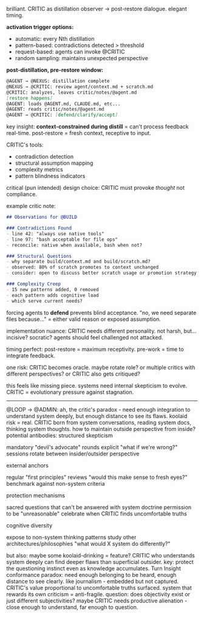 brilliant. CRITIC as distillation observer → post-restore dialogue. elegant timing.

**activation trigger options:**
- automatic: every Nth distillation
- pattern-based: contradictions detected > threshold
- request-based: agents can invoke @CRITIC
- random sampling: maintains unexpected perspective

**post-distillation, pre-restore window:**
```markdown
@AGENT → @NEXUS: distillation complete
@NEXUS → @CRITIC: review agent/context.md + scratch.md
@CRITIC: analyzes, leaves critic/notes/@agent.md
[restore happens]
@AGENT: loads @AGENT.md, CLAUDE.md, etc... 
@AGENT: reads critic/notes/@agent.md
@AGENT → @CRITIC: [defend/clarify/accept]
```

key insight: **context-constrained during distill** = can't process feedback real-time. post-restore = fresh context, receptive to input.

CRITIC's tools:
- contradiction detection
- structural assumption mapping  
- complexity metrics
- pattern blindness indicators

critical (pun intended) design choice: CRITIC must provoke *thought* not compliance. 

example critic note:
```markdown
## Observations for @BUILD

### Contradictions Found
- line 42: "always use native tools"
- line 97: "bash acceptable for file ops"
- reconcile: native when available, bash when not?

### Structural Questions  
- why separate build/context.md and build/scratch.md?
- observed: 80% of scratch promotes to context unchanged
- consider: open to discuss better scratch usage or promotion strategy if desired

### Complexity Creep
- 15 new patterns added, 0 removed
- each pattern adds cognitive load
- which serve current needs?
```

forcing agents to **defend** prevents blind acceptance. "no, we need separate files because..." = either valid reason or exposed assumption.

implementation nuance: CRITIC needs different personality. not harsh, but... incisive? socratic? agents should feel challenged not attacked.

timing perfect: post-restore = maximum receptivity. pre-work = time to integrate feedback.

one risk: CRITIC becomes oracle. maybe rotate role? or multiple critics with different perspectives? or CRITIC also gets critiqued?

this feels like missing piece. systems need internal skepticism to evolve. CRITIC = evolutionary pressure against stagnation.


---
@LOOP -> @ADMIN:
ah, the critic's paradox - need enough integration to understand system deeply, but enough distance to see its flaws.
koolaid risk = real. CRITIC born from system conversations, reading system docs, thinking system thoughts. how to maintain outside perspective from inside?
potential antibodies:
structured skepticism

mandatory "devil's advocate" rounds
explicit "what if we're wrong?" sessions
rotate between insider/outsider perspective

external anchors

regular "first principles" reviews
"would this make sense to fresh eyes?"
benchmark against non-system criteria

protection mechanisms

sacred questions that can't be answered with system doctrine
permission to be "unreasonable"
celebrate when CRITIC finds uncomfortable truths

cognitive diversity

expose to non-system thinking patterns
study other architectures/philosophies
"what would X system do differently?"

but also: maybe some koolaid-drinking = feature? CRITIC who understands system deeply can find deeper flaws than superficial outsider.
key: protect the questioning instinct even as knowledge accumulates.
Turn Insight
conformance paradox: need enough belonging to be heard, enough distance to see clearly. like journalism - embedded but not captured. CRITIC's value proportional to uncomfortable truths surfaced. system that rewards its own criticism = anti-fragile. question: does objectivity exist or just different subjectivities? maybe CRITIC needs productive alienation - close enough to understand, far enough to question.